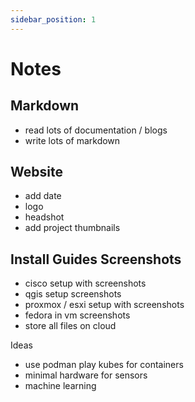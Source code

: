 ```yaml
---
sidebar_position: 1
---
```


# Notes

## Markdown

- read lots of documentation / blogs
- write lots of markdown

## Website
- add date
- logo
- headshot
- add project thumbnails

## Install Guides Screenshots

- cisco setup with screenshots
- qgis setup screenshots
- proxmox / esxi setup with screenshots
- fedora in vm screenshots
- store all files on cloud


Ideas
- use podman play kubes for containers
- minimal hardware for sensors
- machine learning